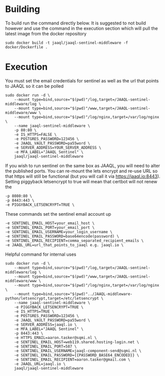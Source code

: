 # Building
To build run the command directly below. It is suggested to not build however and use the command in the execution section which will pull the latest image from the docker repository

    sudo docker build -t jaaql/jaaql-sentinel-middleware -f docker/Dockerfile .

# Execution
You must set the email credentials for sentinel as well as the url that points to JAAQL so it can be polled

    sudo docker run -d \
        --mount type=bind,source="$(pwd)"/log,target=/JAAQL-sentinel-middleware/log \
        --mount type=bind,source="$(pwd)"/www,target=/JAAQL-sentinel-middleware/www \
        --mount type=bind,source="$(pwd)"/log/nginx,target=/var/log/nginx \
        --name jaaql-sentinel-middleware \
        -p 80:80 \
        -e IS_HTTPS=FALSE \
        -e POSTGRES_PASSWORD=123456 \
        -e JAAQL_VAULT_PASSWORD=pa55word \
        -e SERVER_ADDRESS=YOUR_SERVER_ADDRESS \
        -e MFA_LABEL="JAAQL Sentinel" \
        jaaql/jaaql-sentinel-middleware

If you wish to run sentinel on the same box as JAAQL, you will need to alter the published ports. You can re-mount the lets encrypt and re-use URL so that https will still be functional (but you will call it via https://jaaql.io:8443). Setting piggyback letsencrypt to true will mean that certbot will not renew the 

    -p 8080:80 \
    -p 8443:443 \
    -e PIGGYBACK_LETSENCRYPT=TRUE \

These commands set the sentinel email account up

    -e SENTINEL_EMAIL_HOST=your_email_host \
    -e SENTINEL_EMAIL_PORT=your_email_port \
    -e SENTINEL_EMAIL_USERNAME=your_login_username \
    -e SENTINEL_EMAIL_PASSWORD=base64encode(password) \
    -e SENTINEL_EMAIL_RECIPIENT=comma_separated_recipient_emails \
    -e JAAQL_URL=url_that_points_to_jaaql e.g. jaaql.io \

Helpful command for internal uses

    sudo docker run -d \
        --mount type=bind,source="$(pwd)"/log,target=/JAAQL-sentinel-middleware/log \
        --mount type=bind,source="$(pwd)"/www,target=/JAAQL-sentinel-middleware/www \
        --mount type=bind,source="$(pwd)"/log/nginx,target=/var/log/nginx \
        --mount type=bind,source="$(pwd)"../JAAQL-middleware-python/letsencrypt,target=/etc/letsencrypt \
        --name jaaql-sentinel-middleware \
        -e PIGGYBACK_LETSENCRYPT=TRUE \
        -e IS_HTTPS=TRUE \
        -e POSTGRES_PASSWORD=123456 \
        -e JAAQL_VAULT_PASSWORD=pa55word \
        -e SERVER_ADDRESS=jaaql.io \
        -e MFA_LABEL="JAAQL Sentinel" \
        -p 8443:443 \
        -e HTTPS_EMAIL=aaron.tasker@sqmi.nl \
        -e SENTINEL_EMAIL_HOST=web119.shared.hosting-login.net \
        -e SENTINEL_EMAIL_PORT=587 \
        -e SENTINEL_EMAIL_USERNAME=jaaql-component-send@sqmi.nl \
        -e SENTINEL_EMAIL_PASSWORD={{PASSWORD_BASE64_ENCODED}} \
        -e SENTINEL_EMAIL_RECIPIENT=aaron.tasker@gmail.com \
        -e JAAQL_URL=jaaql.io \
        jaaql/jaaql-sentinel-middleware
